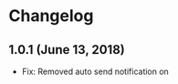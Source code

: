 Changelog
=========


1.0.1  (June 13, 2018)
-----------------------
- Fix: Removed auto send notification on

